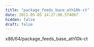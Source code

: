 ```yaml
---
title: "package_feeds_base_ath10k-ct"
date: 2021-05-05 14:27:08.574087
hidden: false
draft: false
---
```


x86/64/package_feeds_base_ath10k-ct

